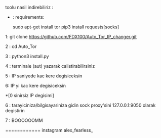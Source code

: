 


toolu nasil indirebiliriz :

* : requirements:

  sudo apt-get install tor
  pip3 install requests[socks]


1: git clone https://github.com/FDX100/Auto_Tor_IP_changer.git

2 : cd Auto_Tor

3 : python3 install.py

4 : terminale (aut) yazarak calistirabilirsiniz
  
5 : IP saniyede kac kere degisiceksin

6: IP yi kac kere degisiceksin

*[0 sinirsiz IP degisimi]

6 : tarayiciniza/bilgisayariniza gidin sock proxy'sini 127.0.0.1:9050 olarak degistirin

7 : BOOOOOOMM 

============
instagram alex_fearless_
